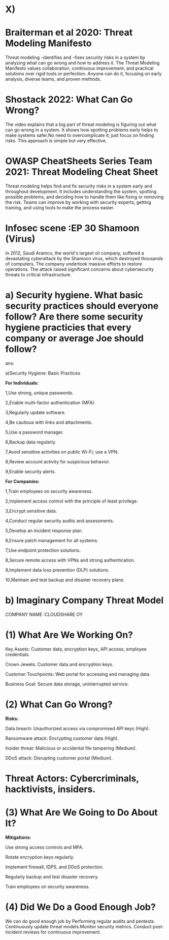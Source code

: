 # X)
# Braiterman et al 2020: Threat Modeling Manifesto
Threat modeling -identifies and -fixes security risks in a system by analyzing what can go wrong and how to address it. The Threat Modeling Manifesto values collaboration, continuous improvement, and practical solutions over rigid tools or perfection. Anyone can do it, focusing on early analysis, diverse teams, and proven methods.

# Shostack 2022: What Can Go Wrong?
The video explains that a big part of threat modeling is figuring out what can go wrong in a system. It shows how spotting problems early helps to make systems safer.No need to overcomplicate it; just focus on finding risks. This approach is simple but very effective.

# OWASP CheatSheets Series Team 2021: Threat Modeling Cheat Sheet
Threat modeling helps find and fix security risks in a system early and throughout development. It includes understanding the system, spotting possible problems, and deciding how to handle them like fixing or removing the risk. Teams can improve by working with security experts, getting training, and using tools to make the process easier.

# Infosec scene :EP 30 Shamoon (Virus)


In 2012, Saudi Aramco, the world's largest oil company, suffered a devastating cyberattack by the Shamoon virus, which destroyed thousands of computers. The company undertook massive efforts to restore operations. The attack raised significant concerns about cybersecurity threats to critical infrastructure.


# a) Security hygiene. What basic security practices should everyone follow? Are there some security hygiene practicies that every company or average Joe should follow?

ans:

a)Security Hygiene: Basic Practices

**For Individuals:**

1,Use strong, unique passwords.

2,Enable multi-factor authentication (MFA).

3,Regularly update software.

4,Be cautious with links and attachments.

5,Use a password manager.

6,Backup data regularly.

7,Avoid sensitive activities on public Wi-Fi; use a VPN.

8,Review account activity for suspicious behavior.

9,Enable security alerts.


 **For Companies:**

1,Train employees on security awareness.

2,Implement access control with the principle of least privilege.

3,Encrypt sensitive data.

4,Conduct regular security audits and assessments.

5,Develop an incident response plan.

6,Ensure patch management for all systems.

7,Use endpoint protection solutions.

8,Secure remote access with VPNs and strong authentication.

9,Implement data loss prevention (DLP) solutions.

10,Maintain and test backup and disaster recovery plans.







# b) Imaginary Company Threat Model

COMPANY NAME :CLOUDSHARE OY 

# (1) What Are We Working On?

Key Assets: Customer data, encryption keys, API access, employee credentials.

Crown Jewels: Customer data and encryption keys.

Customer Touchpoints: Web portal for accessing and managing data.

Business Goal: Secure data storage, uninterrupted service.



# (2) What Can Go Wrong?

**Risks:**

Data breach: Unauthorized access via compromised API keys (High).

Ransomware attack: Encrypting customer data (High).

Insider threat: Malicious or accidental file tampering (Medium).

DDoS attack: Disrupting customer portal (Medium).

# Threat Actors: Cybercriminals, hacktivists, insiders.



# (3) What Are We Going to Do About It?

**Mitigations:**

Use strong access controls and MFA.

Rotate encryption keys regularly.

Implement firewall, IDPS, and DDoS protection.

Regularly backup and test disaster recovery.

Train employees on security awareness.


# (4) Did We Do a Good Enough Job?

We can do good enough job by Performing regular audits and pentests.
Continuously update threat models.Monitor security metrics.
Conduct post-incident reviews for continuous improvement.
